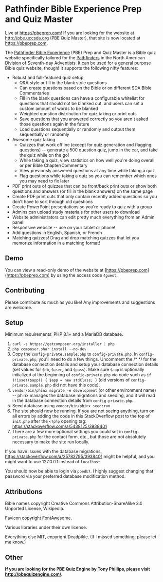 # Pathfinder Bible Experience Prep and Quiz Master

Live at https://pbeprep.com! If you are looking for the website at http://pbe.uccsda.org (PBE Quiz Master), that site is now located at https://pbeprep.com.

The [Pathfinder Bible Experience](http://www.pathfindersonline.org/pathfinder-bible-experience) (PBE) Prep and Quiz Master is a Bible quiz website specifically tailored for the [Pathfinders](http://www.pathfindersonline.org/) in the North American Division of Seventh-day Adventists. It can be used for a general purpose Bible quiz website, though! It supports the following nifty features:

* Robust and full-featured quiz setup
    * Q&A style or fill in the blank style questions
    * Can create questions based on the Bible or on different SDA Bible Commentaries
    * Fill in the blank questions can have a configurable whitelist for questions that should not be blanked out, and users can set a custom amount of words to be blanked
    * Weighted question distribution for quiz taking or print outs
    * Save questions that you answered correctly so you aren't asked those questions again in the future
    * Load questions sequentially or randomly and output them sequentially or randomly
* Awesome quiz taking
    * Quizzes that work offline (except for quiz generation and flagging questions) -- generate a 500 question quiz, jump in the car, and take the quiz while on the go! 
    * While taking a quiz, view statistics on how well you're doing overall or per Bible Chapter/Commentary
    * View previously answered questions at any time while taking a quiz
    * Flag questions while taking a quiz so you can remember which ones you may need to fix later
* PDF print outs of quizzes that can be front/back print outs or show both questions and answers (or fill in the blank answers) on the same page
* Create PDF print outs that only contain recently added questions so you don't have to sort through old questions 
* Create PowerPoint presentations so you're ready to quiz with a group
* Admins can upload study materials for other users to download
* Website administrators can edit pretty much everything from an Admin panel
* Responsive website -- use on your tablet or phone!
* Add questions in English, Spanish, or French
* Matching quizzes! Drag and drop matching quizzes that let you memorize information in a matching format!

## Demo

You can view a read-only demo of the website at [https://pbeprep.com](https://pbeprep.com) by using the access code `4guest`.

## Contributing

Please contribute as much as you like! Any improvements and suggestions are welcome.

## Setup

Minimum requirements: PHP 8.1+ and a MariaDB database.

1. `curl -s https://getcomposer.org/installer | php`
2. `php composer.phar install --no-dev`
3. Copy the `config-private.sample.php` to `config-private.php`. In `config-private.php`, you'll need to do a few things. Uncomment the /* */ for the database connection details and setup your database connection details (set values for `$db`, `$user`, and `$pass`). Make sure `$app` is optionally initialized at the beginning of `config-private.php` via code such as `if (!isset($app)) { $app = new stdClass; }` (old versions of `config-private.sample.php` did not have this code).
4. `vendor/bin/phinx migrate -e development` (or other environment name) -- phinx manages the database migrations and seeding, and it will read in the database connection details from `config-private.php`.
5. Seed database using `vendor/bin/phinx seed:run`
6. The site should now be running. If you are not seeing anything, turn on all errors by adding the code in this StackOverflow post to the top of `init.php` after the `<?php` opening tag: https://stackoverflow.com/a/5438125/3938401
7. There are a few more optional settings you could set in `config-private.php` for the contact form, etc., but those are not absolutely necessary to make the site run locally.

If you have issues with the database migrations, https://stackoverflow.com/a/25782795/3938401 might be helpful, and you might want to use 127.0.0.1 instead of `localhost`

You should now be able to login via `pbedb7`. I highly suggest changing that password via your preferred database modification method.

## Attributions

Bible names copyright Creative Commons Attribution-ShareAlike 3.0 Unported License, Wikipedia.

Favicon copyright FontAwesome.

Various libraries under their own license.

Everything else MIT, copyright Deadpikle. (If I missed something, please let me know.)

## Other

**If you are looking for the PBE Quiz Engine by Tony Phillips, please visit http://pbequizengine.com/.**
